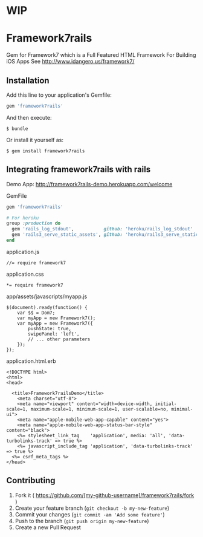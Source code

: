 # WIP

# Framework7rails

Gem for Framework7 which is a Full Featured HTML Framework For Building iOS Apps
See http://www.idangero.us/framework7/

## Installation

Add this line to your application's Gemfile:

```ruby
gem 'framework7rails'
```

And then execute:

    $ bundle

Or install it yourself as:

    $ gem install framework7rails

## Integrating framework7rails with rails

Demo App: http://framework7rails-demo.herokuapp.com/welcome

GemFile

```ruby
gem 'framework7rails'

# For heroku
group :production do
  gem 'rails_log_stdout',           github: 'heroku/rails_log_stdout'
  gem 'rails3_serve_static_assets', github: 'heroku/rails3_serve_static_assets'
end
```

application.js

```
//= require framework7
```

application.css

```
*= require framework7
```

app/assets/javascripts/myapp.js

```
$(document).ready(function() {
    var $$ = Dom7;
    var myApp = new Framework7();   
    var myApp = new Framework7({
        pushState: true,
        swipePanel: 'left',
        // ... other parameters
    });
});
```


application.html.erb

```
<!DOCTYPE html>
<html>
<head>

  <title>Framework7railsDemo</title>
    <meta charset="utf-8">
    <meta name="viewport" content="width=device-width, initial-scale=1, maximum-scale=1, minimum-scale=1, user-scalable=no, minimal-ui">
    <meta name="apple-mobile-web-app-capable" content="yes">
    <meta name="apple-mobile-web-app-status-bar-style" content="black">
    <%= stylesheet_link_tag    'application', media: 'all', 'data-turbolinks-track' => true %>
    <%= javascript_include_tag 'application', 'data-turbolinks-track' => true %>
  <%= csrf_meta_tags %>
</head>
```

## Contributing

1. Fork it ( https://github.com/[my-github-username]/framework7rails/fork )
2. Create your feature branch (`git checkout -b my-new-feature`)
3. Commit your changes (`git commit -am 'Add some feature'`)
4. Push to the branch (`git push origin my-new-feature`)
5. Create a new Pull Request
